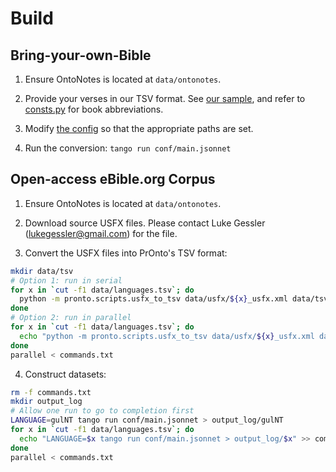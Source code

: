 # Build
## Bring-your-own-Bible
1. Ensure OntoNotes is located at `data/ontonotes`.

2. Provide your verses in our TSV format. See [our sample](./data/sample_spavbl.tsv), and refer to 
   [consts.py](./pronto/consts.py) for book abbreviations.

3. Modify [the config](./conf/main.jsonnet) so that the appropriate paths are set.

4. Run the conversion: `tango run conf/main.jsonnet`

## Open-access eBible.org Corpus
1. Ensure OntoNotes is located at `data/ontonotes`.

2. Download source USFX files. Please contact Luke Gessler (lukegessler@gmail.com) for the file.

3. Convert the USFX files into PrOnto's TSV format:

```bash
mkdir data/tsv
# Option 1: run in serial
for x in `cut -f1 data/languages.tsv`; do
  python -m pronto.scripts.usfx_to_tsv data/usfx/${x}_usfx.xml data/tsv/${x}-bible.tsv;
done
# Option 2: run in parallel
for x in `cut -f1 data/languages.tsv`; do
  echo "python -m pronto.scripts.usfx_to_tsv data/usfx/${x}_usfx.xml data/tsv/${x}-bible.tsv;" >> commands.txt
done
parallel < commands.txt
```

4. Construct datasets:

```bash
rm -f commands.txt
mkdir output_log
# Allow one run to go to completion first
LANGUAGE=gulNT tango run conf/main.jsonnet > output_log/gulNT
for x in `cut -f1 data/languages.tsv`; do 
  echo "LANGUAGE=$x tango run conf/main.jsonnet > output_log/$x" >> commands.txt; 
done
parallel < commands.txt
```
